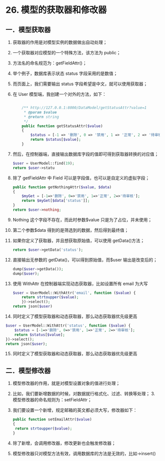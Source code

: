 # 26. 模型的获取器和修改器

## 一．模型获取器

1. 获取器的作用是对模型实例的数据做出自动处理；

2. 一个获取器对应模型的一个特殊方法，该方法为 public；

3. 方法名的命名规范为：getFieldAttr()；

4. 举个例子，数据库表示状态 status 字段采用的是数值；

5. 而页面上，我们需要输出 status 字段希望是中文，就可以使用获取器；

6. 在 User 模型端，我创建一个对外的方法，如下：

   ```php
   
       /** http://127.0.0.1:8000/DataModel/getStatusAttr?value=1
        * @param $value
        * @return string
        */
       public function getStatusAttr($value)
       {
           $status = [-1 => '删除', 0 => '禁用', 1 => '正常', 2 => '待审核'];
           return $status[$value];
       }
   ```

7. 然后，在控制器端，直接输出数据库字段的值即可得到获取器转换的对应值；

   ```php
   $user = UserModel::find(19);
   return $user->statu
   ```

8. 除了 getFieldAttr 中 Field 可以是字段值，也可以是自定义的虚拟字段； 

   ```php
   public function getNothingAttr($value, $data)
   {
       $myGet = [-1=>'删除', 0=>'禁用', 1=>'正常', 2=>'待审核'];
       return $myGet[$data['status']];
   }
   return $user->nothing;
   ```

9. Nothing 这个字段不存在，而此时参数$value 只是为了占位，并未使用；

10. 第二个参数$data 得到的是筛选到的数据，然后得到最终值； 

11. 如果你定义了获取器，并且想获取原始值，可以使用 getData()方法； 

    ```php
    return $user->getData('status');
    ```

12. 直接输出无参数的 getData()，可以得到原始值，而$user 输出是改变后的；

    ```php
    dump($user->getData()); 
    dump($user);
    ```

13. 使用 WithAttr 在控制器端实现动态获取器，比如设置所有 email 为大写

    ```php
    $user = UserModel::WithAttr('email', function ($value) {
        return strtoupper($value);
        })->select();
    return json($user)
    ```

14. 同时定义了模型获取器和动态获取器，那么动态获取器优先级更高

```php
$user = UserModel::WithAttr('status', function ($value) {
    $status = [-1=>'删除', 0=>'禁用', 1=>'正常', 2=>'待审核'];
    return $status[$value];
})->select();
return json($user);
```

15. 同时定义了模型获取器和动态获取器，那么动态获取器优先级更高

## 二．模型修改器

1. 模型修改器的作用，就是对模型设置对象的值进行处理；

2. 比如，我们要新增数据的时候，对数据就行格式化、过滤、转换等处理； 3. 模型修改器的命名规则为：setFieldAttr；

3. 我们要设置一个新增，规定邮箱的英文都必须大写，修改器如下：

   ```php
   public function setEmailAttr($value)
   {
   	return strtoupper($value);
   }
   ```

4. 除了新增，会调用修改器，修改更新也会触发修改器；

5. 模型修改器只对模型方法有效，调用数据库的方法是无效的，比如->insert()









































